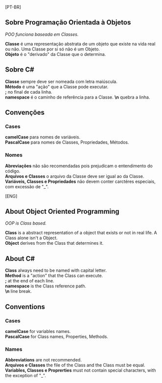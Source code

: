 [PT-BR]

## Sobre Programação Orientada à Objetos

_POO funciona baseada em Classes._

**Classe** é uma representação abstrata de um objeto que existe na vida real ou não. Uma Classe por si só não é um Objeto.  
**Objeto** é o "derivado" da Classe que o determina.

## Sobre C#

**Classe** sempre deve ser nomeada com letra maiúscula.  
**Método** é uma "ação" que a Classe pode executar.  
**;** no final de cada linha.  
**namespace** é o caminho de referência para a Classe.
**\n** quebra a linha.

## Convenções

### Cases

**camelCase** para nomes de variáveis.  
**PascalCase** para nomes de Classes, Propriedades, Métodos.

### Nomes

**Abreviações** não são recomendadas pois prejudicam o entendimento do código.  
**Arquivos e Classes** o arquivo da Classe deve ser igual ao da Classe.  
**Variáveis, Classes e Propriedades** não devem conter carctéres especiais, com excessão de "\_".

[ENG]

## About Object Oriented Programming

_OOP is Class based._

**Class** is a abstract representation of a object that exists or not in real life. A Class alone isn't a Object.  
**Object** derives from the Class that determines it.

## About C#

**Class** always need to be named with capital letter.  
**Method** is a "action" that the Class can execute.  
**;** at the end of each line.  
**namespace** is the Class reference path.  
**\n** line break.

## Conventions

### Cases

**camelCase** for variables names.  
**PascalCase** for Class names, Properties, Methods.

### Names

**Abbreviations** are not recommended.  
**Arquivos e Classes** the file of the Class and the Class must be equal.  
**Variables, Classes e Proprerties** must not contain special characters, with the exception of "\_".
